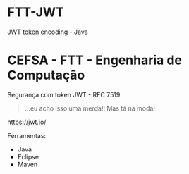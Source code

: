 # FTT-JWT
JWT token encoding - Java

# CEFSA - FTT - Engenharia de Computação

Segurança com token JWT - RFC 7519

> ...eu acho isso uma merda!! Mas tá na moda!

https://jwt.io/

Ferramentas:

- Java
- Eclipse
- Maven
